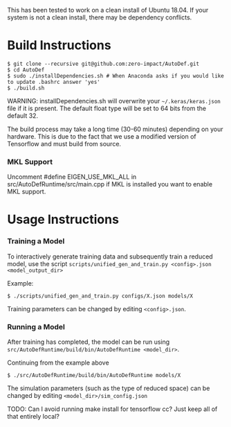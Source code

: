 This has been tested to work on a clean install of Ubuntu 18.04.
If your system is not a clean install, there may be dependency conflicts.

# Build Instructions
```
$ git clone --recursive git@github.com:zero-impact/AutoDef.git
$ cd AutoDef
$ sudo ./installDependencies.sh # When Anaconda asks if you would like to update .bashrc answer 'yes'
$ ./build.sh
```

WARNING: installDependencies.sh will overwrite your `~/.keras/keras.json` file if it is present. The default float type will be set to 64 bits from the default 32.

The build process may take a long time (30-60 minutes) depending on your hardware. This is due to the fact that we use a modified version of Tensorflow and must build from source.


### MKL Support
Uncomment #define EIGEN_USE_MKL_ALL in src/AutoDefRuntime/src/main.cpp if MKL is installed you want to enable MKL support.


# Usage Instructions

### Training a Model
To interactively generate training data and subsequently train a reduced model, use the script `scripts/unified_gen_and_train.py <config>.json <model_output_dir>`

Example:
```
$ ./scripts/unified_gen_and_train.py configs/X.json models/X
```

Training parameters can be changed by editing `<config>.json`.

### Running a Model
After training has completed, the model can be run using `src/AutoDefRuntime/build/bin/AutoDefRuntime <model_dir>`.

Continuing from the example above
```
$ ./src/AutoDefRuntime/build/bin/AutoDefRuntime models/X
```

The simulation parameters (such as the type of reduced space) can be changed by editing `<model_dir>/sim_config.json`


TODO:
Can I avoid running make install for tensorflow cc? Just keep all of that entirely local?